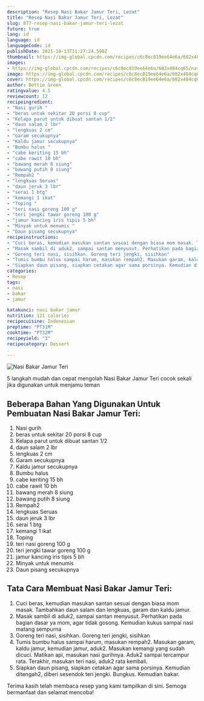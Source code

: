```yaml
---
description: "Resep Nasi Bakar Jamur Teri, Lezat"
title: "Resep Nasi Bakar Jamur Teri, Lezat"
slug: 877-resep-nasi-bakar-jamur-teri-lezat
future: true
lang: id
language: id
languageCode: id
publishDate: 2021-10-13T11:27:24.598Z 
thumbnail: https://img-global.cpcdn.com/recipes/c6c8ec819ee64e6a/682x484cq65/nasi-bakar-jamur-teri-foto-resep-utama.png
images:
- https://img-global.cpcdn.com/recipes/c6c8ec819ee64e6a/682x484cq65/nasi-bakar-jamur-teri-foto-resep-utama.png
image: https://img-global.cpcdn.com/recipes/c6c8ec819ee64e6a/682x484cq65/nasi-bakar-jamur-teri-foto-resep-utama.png
cover: https://img-global.cpcdn.com/recipes/c6c8ec819ee64e6a/682x484cq65/nasi-bakar-jamur-teri-foto-resep-utama.png
author: Bettie Green
ratingvalue: 4.5
reviewcount: 12
recipeingredient:
- "Nasi gurih "
- "beras untuk sekitar 20 porsi 8 cup"
- "Kelapa parut untuk dibuat santan 1/2"
- "daun salam 2 lbr"
- "lengkuas 2 cm"
- "Garam secukupnya"
- "Kaldu jamur secukupnya"
- "Bumbu halus "
- "cabe keriting 15 bh"
- "cabe rawit 10 bh"
- "bawang merah 8 siung"
- "bawang putih 8 siung"
- "Rempah2 "
- "lengkuas Seruas"
- "daun jeruk 3 lbr"
- "serai 1 btg"
- "kemangi 1 ikat"
- "Toping "
- "teri nasi goreng 100 g"
- "teri jengki tawar goreng 100 g"
- "jamur kancing iris tipis 5 bh"
- "Minyak untuk menumis "
- "Daun pisang secukupnya"
recipeinstructions:
- "Cuci beras, kemudian masukan santan sesuai dengan biasa mom masak. Tambahkan daun salam dan lengkuas, garam dan kaldu jamur."
- "Masak sambil di aduk2, sampai santan menyusut. Perhatikan pada bagian dasar ya mom, agar tidak gosong. Kemudian kukus sampai nasi matang sempurna"
- "Goreng teri nasi, sisihkan. Goreng teri jengki, sisihkan"
- "Tumis bumbu halus sampai harum, masukan rempah2. Masukan garam, kaldu jamur, kemudian jamur, aduk2. Masukan kemangi yang sudah dicuci. Matikan api, masukan nasi gurihnya. Aduk2 sampai tercampur rata. Terakhir, masukan teri nasi, aduk2 rata kembali."
- "Siapkan daun pisang, siapkan cetakan agar sama porsinya. Kemudian ditengah2, diberi sesendok teri jengki. Bungkus. Kemudian bakar."
categories:
- Resep
tags:
- nasi
- bakar
- jamur

katakunci: nasi bakar jamur 
nutrition: 121 calories
recipecuisine: Indonesian
preptime: "PT31M"
cooktime: "PT32M"
recipeyield: "3"
recipecategory: Dessert
. 
---
```



![Nasi Bakar Jamur Teri](https://img-global.cpcdn.com/recipes/c6c8ec819ee64e6a/682x484cq65/nasi-bakar-jamur-teri-foto-resep-utama.png)

5 langkah mudah dan cepat mengolah  Nasi Bakar Jamur Teri cocok sekali jika digunakan untuk menjamu teman

<!--inarticleads1-->

## Beberapa Bahan Yang Digunakan Untuk Pembuatan Nasi Bakar Jamur Teri:

1. Nasi gurih 
1. beras untuk sekitar 20 porsi 8 cup
1. Kelapa parut untuk dibuat santan 1/2
1. daun salam 2 lbr
1. lengkuas 2 cm
1. Garam secukupnya
1. Kaldu jamur secukupnya
1. Bumbu halus 
1. cabe keriting 15 bh
1. cabe rawit 10 bh
1. bawang merah 8 siung
1. bawang putih 8 siung
1. Rempah2 
1. lengkuas Seruas
1. daun jeruk 3 lbr
1. serai 1 btg
1. kemangi 1 ikat
1. Toping 
1. teri nasi goreng 100 g
1. teri jengki tawar goreng 100 g
1. jamur kancing iris tipis 5 bh
1. Minyak untuk menumis 
1. Daun pisang secukupnya



<!--inarticleads2-->

## Tata Cara Membuat Nasi Bakar Jamur Teri:

1. Cuci beras, kemudian masukan santan sesuai dengan biasa mom masak. Tambahkan daun salam dan lengkuas, garam dan kaldu jamur.
1. Masak sambil di aduk2, sampai santan menyusut. Perhatikan pada bagian dasar ya mom, agar tidak gosong. Kemudian kukus sampai nasi matang sempurna
1. Goreng teri nasi, sisihkan. Goreng teri jengki, sisihkan
1. Tumis bumbu halus sampai harum, masukan rempah2. Masukan garam, kaldu jamur, kemudian jamur, aduk2. Masukan kemangi yang sudah dicuci. Matikan api, masukan nasi gurihnya. Aduk2 sampai tercampur rata. Terakhir, masukan teri nasi, aduk2 rata kembali.
1. Siapkan daun pisang, siapkan cetakan agar sama porsinya. Kemudian ditengah2, diberi sesendok teri jengki. Bungkus. Kemudian bakar.




Terima kasih telah membaca resep yang kami tampilkan di sini. Semoga bermanfaat dan selamat mencoba!
